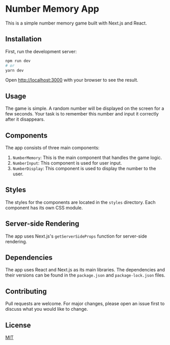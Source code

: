 # Number Memory App

This is a simple number memory game built with Next.js and React.

## Installation

First, run the development server:

```bash
npm run dev
# or
yarn dev
```

Open [http://localhost:3000](http://localhost:3000) with your browser to see the result.

## Usage

The game is simple. A random number will be displayed on the screen for a few seconds. Your task is to remember this number and input it correctly after it disappears.

## Components

The app consists of three main components:

1. `NumberMemory`: This is the main component that handles the game logic.
2. `NumberInput`: This component is used for user input.
3. `NumberDisplay`: This component is used to display the number to the user.

## Styles

The styles for the components are located in the `styles` directory. Each component has its own CSS module.

## Server-side Rendering

The app uses Next.js's `getServerSideProps` function for server-side rendering.

## Dependencies

The app uses React and Next.js as its main libraries. The dependencies and their versions can be found in the `package.json` and `package-lock.json` files.

## Contributing

Pull requests are welcome. For major changes, please open an issue first to discuss what you would like to change.

## License

[MIT](https://choosealicense.com/licenses/mit/)